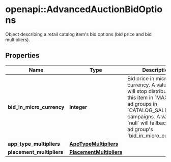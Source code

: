 # openapi::AdvancedAuctionBidOptions

Object describing a retail catalog item's bid options (bid price and bid multipliers).

## Properties
Name | Type | Description | Notes
------------ | ------------- | ------------- | -------------
**bid_in_micro_currency** | **integer** | Bid price in micro currency. A value of 0 will stop distribution for this item in &#x60;MAX_BID&#x60; ad groups in &#x60;CATALOG_SALES&#x60; campaigns. A value of &#x60;null&#x60; will fallback to the ad group&#39;s &#x60;bid_in_micro_currency&#x60;. | [optional] 
**app_type_multipliers** | [**AppTypeMultipliers**](AppTypeMultipliers.md) |  | [optional] 
**placement_multipliers** | [**PlacementMultipliers**](PlacementMultipliers.md) |  | [optional] 


